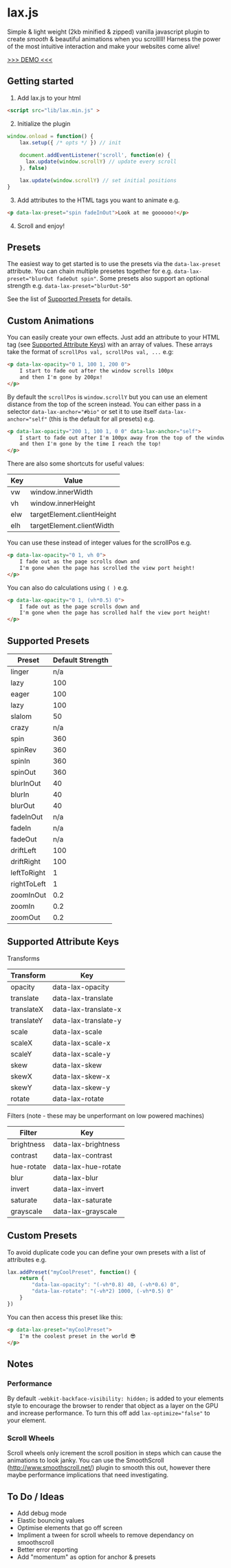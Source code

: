 # lax.js

Simple & light weight (2kb minified & zipped) vanilla javascript plugin to create *smooth* & beautiful animations when you scrolllll! Harness the power of the most intuitive interaction and make your websites come alive!

[>>> DEMO <<<](https://alexfox.dev/laxxx/)


## Getting started

1) Add lax.js to your html

```html
<script src="lib/lax.min.js" >
```


2) Initialize the plugin 

```javascript
window.onload = function() {
	lax.setup({ /* opts */ }) // init
	  
	document.addEventListener('scroll', function(e) {
	  lax.update(window.scrollY) // update every scroll
	}, false)

	lax.update(window.scrollY) // set initial positions
}
```


3) Add attributes to the HTML tags you want to animate e.g.
```html
<p data-lax-preset="spin fadeInOut">Look at me goooooo!</p>
```

4) Scroll and enjoy!

## Presets

The easiest way to get started is to use the presets via the `data-lax-preset` attribute. You can chain multiple presetes together for e.g. `data-lax-preset="blurOut fadeOut spin"`. Some presets also support an optional strength e.g. `data-lax-preset="blurOut-50"`

See the list of [Supported Presets](#supported-presets) for details.

## Custom Animations

You can easily create your own effects. Just add an attribute to your HTML tag (see [Supported Attribute Keys](#supported-attribute-keys)) with an array of values. These arrays take the format of `scrollPos val, scrollPos val, ...` e.g:
```html
<p data-lax-opacity="0 1, 100 1, 200 0">
	I start to fade out after the window scrolls 100px
	and then I'm gone by 200px!
</p>
```

By default the `scrollPos` is `window.scrollY` but you can use an element distance from the top of the screen instead. You can either pass in a selector `data-lax-anchor="#bio"` or set it to use itself `data-lax-anchor="self"` (this is the default for all presets) e.g.
```html
<p data-lax-opacity="200 1, 100 1, 0 0" data-lax-anchor="self">
	I start to fade out after I'm 100px away from the top of the window
	and then I'm gone by the time I reach the top!
</p>
```

There are also some shortcuts for useful values: 

| Key     	| Value           |
| ------------- | ------------- |
| vw       	| window.innerWidth  |
| vh     	| window.innerHeight |
| elw     	| targetElement.clientHeight |
| elh     	| targetElement.clientWidth |

You can use these instead of integer values for the scrollPos  e.g.
```html
<p data-lax-opacity="0 1, vh 0">
	I fade out as the page scrolls down and
	I'm gone when the page has scrolled the view port height!
</p>
```

You can also do calculations using `( )` e.g.
```html
<p data-lax-opacity="0 1, (vh*0.5) 0">
	I fade out as the page scrolls down and
	I'm gone when the page has scrolled half the view port height!
</p>
```
## Supported Presets

| Preset     	| Default Strength | 
| ------------- | -------------	| 
| linger      	| n/a 		|
| lazy     	| 100 		|
| eager     	| 100 		|
| lazy     	| 100 		|
| slalom     	| 50 		|
| crazy     	| n/a 		|
| spin     	| 360 		|
| spinRev     	| 360 		|
| spinIn     	| 360 		|
| spinOut     	| 360 		|
| blurInOut     | 40 		|
| blurIn     	| 40 		|
| blurOut     	| 40 		|
| fadeInOut     | n/a 		|
| fadeIn     	| n/a 		|
| fadeOut     	| n/a 		|
| driftLeft     | 100 		|
| driftRight    | 100 		|
| leftToRight   | 1 		|
| rightToLeft   | 1 		|
| zoomInOut    	| 0.2 		|
| zoomIn     	| 0.2 		|
| zoomOut     	| 0.2 		|


## Supported Attribute Keys

Transforms

| Transform     | Key           |
| ------------- | ------------- |
| opacity       | data-lax-opacity  |
| translate     | data-lax-translate |
| translateX     | data-lax-translate-x |
| translateY     | data-lax-translate-y |
| scale     | data-lax-scale |
| scaleX     | data-lax-scale-x |
| scaleY     | data-lax-scale-y |
| skew     | data-lax-skew |
| skewX     | data-lax-skew-x |
| skewY     | data-lax-skew-y |
| rotate     | data-lax-rotate |

Filters (note - these may be unperformant on low powered machines)

| Filter     | Key           |
| ------------- | ------------- |
| brightness       | data-lax-brightness  |
| contrast     | data-lax-contrast |
| hue-rotate     | data-lax-hue-rotate |
| blur     | data-lax-blur |
| invert     | data-lax-invert |
| saturate     | data-lax-saturate |
| grayscale     | data-lax-grayscale |

## Custom Presets
To avoid duplicate code you can define your own presets with a list of attributes e.g.
```javascript
lax.addPreset("myCoolPreset", function() {
	return { 
		"data-lax-opacity": "(-vh*0.8) 40, (-vh*0.6) 0",
		"data-lax-rotate": "(-vh*2) 1000, (-vh*0.5) 0" 
	}
})
```
You can then access this preset like this:
```html
<p data-lax-preset="myCoolPreset">
	I'm the coolest preset in the world 😎
</p>
```

## Notes

### Performance
By default `-webkit-backface-visibility: hidden;` is added to your elements style to encourage the browser to render that object as a layer on the GPU and increase performance. To turn this off add `lax-optimize="false"` to your element.

### Scroll Wheels
Scroll wheels only icrement the scroll position in steps which can cause the animations to look janky. You can use the SmoothScroll (http://www.smoothscroll.net/) plugin to smooth this out, however there maybe performance implications that need investigating.

## To Do / Ideas
* Add debug mode
* Elastic bouncing values
* Optimise elements that go off screen
* Impliment a tween for scroll wheels to remove dependancy on smoothscroll
* Better error reporting
* Add "momentum" as option for anchor & presets


